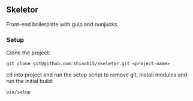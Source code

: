 ## Skeletor
Front-end boilerplate with gulp and nunjucks.

### Setup

Clone the project:

```
git clone git@github.com:shinobi5/skeletor.git <project-name>
```

cd into project and run the setup script to remove git, install modules and run the initial build:

```
bin/setup
```
